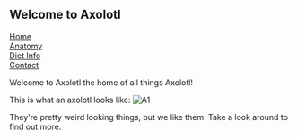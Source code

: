 ## Welcome to Axolotl

[Home](https://mhoughton-iw.github.io/scrum-axolotl/)  
[Anatomy](https://mhoughton-iw.github.io/scrum-axolotl/atonomy)  
[Diet Info](https://mhoughton-iw.github.io/scrum-axolotl/dietinfo)  
[Contact](https://mhoughton-iw.github.io/scrum-axolotl/contact)  

Welcome to Axolotl the home of all things Axolotl!

This is what an axolotl looks like:
![A1](https://i.ytimg.com/vi/Eo50ctoOTWs/maxresdefault.jpg)

They're pretty weird looking things, but we like them. Take a look around to find out more.
